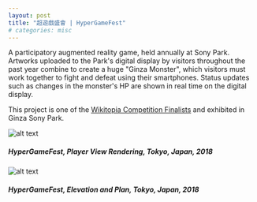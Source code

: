 ```yaml
---
layout: post
title: "超遊戲盛會 | HyperGameFest"
# categories: misc
---
```


A participatory augmented reality game, held annually at Sony Park. Artworks uploaded to the Park's digital display by visitors throughout the past year combine to create a huge "Ginza Monster", which visitors must work together to fight and defeat using their smartphones. Status updates such as changes in the monster's HP are shown in real time on the digital display.

This project is one of the [Wikitopia Competition Finalists](https://wikitopia.jp/competition/entries/2/5/index_en.html) and exhibited in Ginza Sony Park.

![alt text](https://wikitopia.jp/competition/entries/2/5/sheet1.jpg "HyperGameFest, Main rendering, Tokyo, Japan, 2018")
##### _HyperGameFest, Player View Rendering, Tokyo, Japan, 2018_

![alt text](https://wikitopia.jp/competition/entries/2/5/sheet2.jpg "HyperGameFest, Elevation and Plan, Tokyo, Japan, 2018")
##### _HyperGameFest, Elevation and Plan, Tokyo, Japan, 2018_
